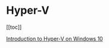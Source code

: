 # Hyper-V

[[toc]]

[Introduction to Hyper-V on Windows 10](https://docs.microsoft.com/en-us/virtualization/hyper-v-on-windows/about/)
